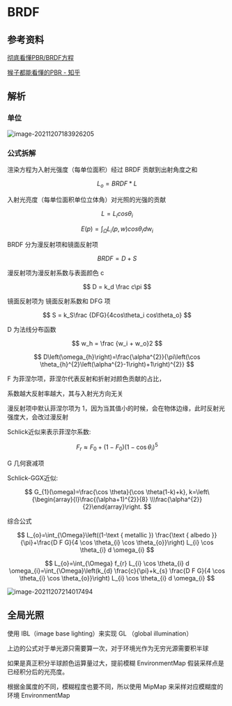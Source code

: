 # BRDF

## 参考资料

[彻底看懂PBR/BRDF方程](https://zhuanlan.zhihu.com/p/158025828)

[猴子都能看懂的PBR - 知乎](https://zhuanlan.zhihu.com/p/33464301)

## 解析

### 单位

![image-20211207183926205](https://image-1253155090.cos.ap-nanjing.myqcloud.com/202302230933949.png)

### 公式拆解

渲染方程为入射光强度（每单位面积）经过 BRDF 贡献到出射角度之和

$$
L_o = BRDF * L
$$

入射光亮度（每单位面积单位立体角）对光照的光强的贡献

$$
L = L_icos\theta_i
$$

$$
E(p) = \int_\Omega L_i(p,w)cos\theta_idw_i
$$

BRDF 分为漫反射项和镜面反射项

$$
BRDF = D + S
$$

漫反射项为漫反射系数与表面颜色 c

$$
D = k_d \frac c\pi
$$

镜面反射项为 镜面反射系数和 DFG 项

$$
S = k_S\frac {DFG}{4cos\theta_i cos\theta_o}
$$

D 为法线分布函数

$$
w_h = \frac {w_i + w_o}2
$$

$$
D\left(\omega_{h}\right)=\frac{\alpha^{2}}{\pi\left(\cos \theta_{h}^{2}\left(\alpha^{2}-1\right)+1\right)^{2}}
$$

F 为菲涅尔项，菲涅尔代表反射和折射对颜色贡献的占比，

系数越大反射率越大，其与入射光方向无关

漫反射项中默认菲涅尔项为 1，因为当其值小的时候，会在物体边缘，此时反射光强度大，会改过漫反射

Schlick近似来表示菲涅尔系数:

$$
F_{r} \approx F_{0}+\left(1-F_{0}\right)\left(1-\cos \theta_{i}\right)^{5}
$$

G 几何衰减项

Schlick-GGX近似:

$$
G_{1}(\omega)=\frac{\cos \theta}{\cos \theta(1-k)+k}, k=\left\{\begin{array}{l}\frac{(\alpha+1)^{2}}{8} \\\frac{\alpha^{2}}{2}\end{array}\right.
$$

综合公式

$$
L_{o}=\int_{\Omega}\left((1-\text { metallic }) \frac{\text { albedo }}{\pi}+\frac{D F G}{4 \cos \theta_{i} \cos \theta_{o}}\right) L_{i} \cos \theta_{i} d \omega_{i}
$$

$$
L_{o}=\int_{\Omega} f_{r} L_{i} \cos \theta_{i} d \omega_{i}=\int_{\Omega}\left(k_{d} \frac{c}{\pi}+k_{s} \frac{D F G}{4 \cos \theta_{i} \cos \theta_{o}}\right) L_{i} \cos \theta_{i} d \omega_{i}
$$

![image-20211207214017494](https://image-1253155090.cos.ap-nanjing.myqcloud.com/202302230933737.png)

## 全局光照

使用 IBL（image base lighting）来实现 GL （global illumination）

上边的公式对于单光源只需要算一次，对于环境光作为无穷光源需要积半球

如果是真正积分半球颜色运算量过大，提前模糊 EnvironmentMap 假装采样点是已经积分后的光亮度。

根据金属度的不同，模糊程度也要不同，所以使用 MipMap 来采样对应模糊度的环境 EnvironmentMap
